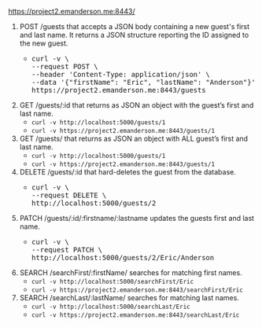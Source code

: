 https://project2.emanderson.me:8443/

1. POST /guests that accepts a JSON body containing a new guest's first and last name. It returns a JSON structure reporting the ID assigned to the new guest.<ul><li>
   <pre>curl -v \
   --request POST \
   --header 'Content-Type: application/json' \
   --data '{"firstName": "Eric", "lastName": "Anderson"}' \
   https://project2.emanderson.me:8443/guests</pre>
   </li></ul>
1. GET /guests/:id that returns as JSON an object with the guest’s first and last name.
   - `curl -v http://localhost:5000/guests/1`
   - `curl -v https://project2.emanderson.me:8443/guests/1`
1. GET /guests/ that returns as JSON an object with ALL guest’s first and last name.
   - `curl -v http://localhost:5000/guests/1`
   - `curl -v https://project2.emanderson.me:8443/guests/1`
1. DELETE /guests/:id that hard-deletes the guest from the database.<ul><li>
     <pre>curl -v \
   --request DELETE \
   http://localhost:5000/guests/2</pre></li></ul>
1. PATCH /guests/:id/:firstname/:lastname updates the guests first and last name.<ul><li>
    <pre>curl -v \
   --request PATCH \
   http://localhost:5000/guests/2/Eric/Anderson</pre></li></ul>
1. SEARCH /searchFirst/:firstName/ searches for matching first names. 
   - `curl -v http://localhost:5000/searchFirst/Eric`
   - `curl -v https://project2.emanderson.me:8443/searchFirst/Eric`
1. SEARCH /searchLast/:lastName/ searches for matching last names.
   - `curl -v http://localhost:5000/searchLast/Eric`
   - `curl -v https://project2.emanderson.me:8443/searchLast/Eric`